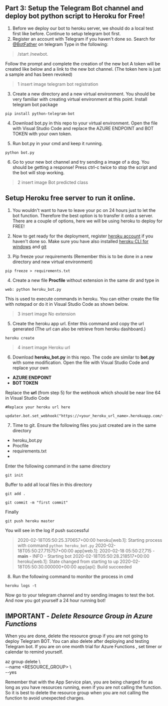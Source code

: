 ## Part 3: Setup the Telegram Bot channel and deploy bot python script to Heroku for Free!

1. Before we deploy our bot to heroku server, we should do a local test first like before. Continue to setup telegram bot first.
2. Register an account with Telegram if you haven't done so.  Search for [@BotFather](https://telegram.me/BotFather) on telegram
Type in the following:
> /start
> /newbot. 

Follow the prompt and complete the creation of the new bot
A token will be created like below and a link to the new bot channel. (The token here is just a sample and has been revoked)
> 1 insert image telegram bot registration

3. Create a new directory and a new virtual environment. You should be very familiar with creating virtual environment at this point. Install telegram bot package
```
pip install python-telegram-bot
```

4. Download bot.py in this repo to your virtual environment. Open the file with Visual Studio Code and replace the AZURE ENDPOINT and BOT TOKEN with your own token.

5. Run bot.py in your cmd and keep it running.
```
python bot.py
```
6. Go to your new bot channel and try sending a image of a dog. You should be getting a response! Press ctrl-c twice to stop the script and the bot will stop working.
> 2 insert image Bot predicted class

## Setup Heroku free server to run it online.
1. You wouldn't want to have to leave your pc on 24 hours just to let the bot function. Therefore the best option is to transfer it onto a server. There are a couple of options, here we will be using heroku to deploy for FREE!

2. Now to get ready for the deployment, register [heroku account](https://www.heroku.com/) if you haven't done so. Make sure you have also installed [heroku CLI for windows](https://devcenter.heroku.com/articles/heroku-cli) and [git](https://git-scm.com/downloads)

3. Pip freeze your requirements (Remember this is to be done in a new directory and new virtual environment)
```
pip freeze > requirements.txt
```
4. Create a new file **Procfile** without extension in the same dir and type in 
```
web: python heroku_bot.py
```
This is used to execute commands in heroku. 
You can either create the file with notepad or do it in Visual Studio Code as shown below.

> 3 insert image No extension

5. Create the heroku app url. Enter this command and copy the url generated (The url can also be retrieve from heroku dashboard.)
```
heroku create 
```
> 4 insert image Heroku url 

6. Download **heroku_bot.py** in this repo. The code are similar to **bot.py** with some modification. Open the file with Visual Studio Code and replace your own
* **AZURE ENDPOINT** 
* **BOT TOKEN**

Replace the **url** (from step 5) for the webhook which should be near line 64 in Visual Studio Code
```
#Replace your heroku url here

updater.bot.set_webhook("https://<your_heroku_url_name>.herokuapp.com/{}".format(BOT_TOKEN))
```

7. Time to git. 
Ensure the following files you just created are in the same directory
* heroku_bot.py
* Procfile
* requirements.txt
* 
Enter the following command in the same directory
```
git init
```

Buffer to add all local files in this directory
```
git add . 
```
```
git commit -m "first commit"
```
Finally
```
git push heroku master
```

You will see in the log if push successful

>2020-02-18T05:50:25.370657+00:00 heroku[web.1]: Starting process with command `python heroku_bot.py`
2020-02-18T05:50:27.715757+00:00 app[web.1]: 2020-02-18 05:50:27,715 - __main__ - INFO - Starting bot
2020-02-18T05:50:28.218517+00:00 heroku[web.1]: State changed from starting to up
2020-02-18T05:50:30.000000+00:00 app[api]: Build succeeded

8. Run the following command to monitor the process in cmd
```
heroku logs -t
```
Now go to your telegram channel and try sending images to test the bot.
And now you got yourself a 24 hour running bot!


## IMPORTANT  - *Delete Resource Group in Azure Functions*

When you are done, delete the resource group if you are not going to deploy Telegram BOT. You can also delete after deploying and testing Telegram bot. If you are on one month trial for Azure Functions , set timer or calendar to remind yourself.

az group delete \  
--name <RESOURCE_GROUP> \  
--yes

Remember that with the App Service plan, you are being charged for as long as you have resources running, even if you are not calling the function. So it is best to delete the resource group when you are not calling the function to avoid unexpected charges.